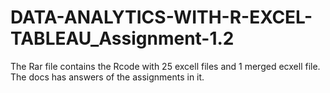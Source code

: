 # DATA-ANALYTICS-WITH-R-EXCEL-TABLEAU_Assignment-1.2
The Rar file contains the Rcode with 25 excell files and 1 merged ecxell file.
The docs has answers of the assignments in it.
